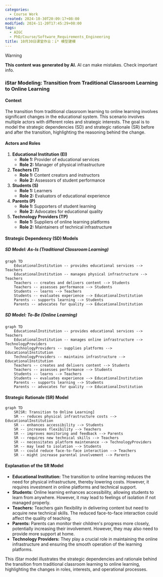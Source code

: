 ```yaml
---
categories:
  - Course Work
created: 2024-10-30T20:09:17+08:00
modified: 2024-11-20T17:45:29+08:00
tags:
  - AIGC
  - PhD/Course/Software_Requirements_Engineering
title: 10月30日课堂作业：i* 模型建模
---
```


> [!WARNING]
> **This content was generated by AI.**
> AI can make mistakes. Check important info.

### iStar Modeling: Transition from Traditional Classroom Learning to Online Learning

#### Context

The transition from traditional classroom learning to online learning involves significant changes in the educational system. This scenario involves multiple actors with different roles and strategic interests. The goal is to model the strategic dependencies (SD) and strategic rationale (SR) before and after the transition, highlighting the reasoning behind the change.

#### Actors and Roles

1. **Educational Institution (EI)**
   - **Role 1:** Provider of educational services
   - **Role 2:** Manager of physical infrastructure
2. **Teachers (T)**
   - **Role 1:** Content creators and instructors
   - **Role 2:** Assessors of student performance
3. **Students (S)**
   - **Role 1:** Learners
   - **Role 2:** Evaluators of educational experience
4. **Parents (P)**
   - **Role 1:** Supporters of student learning
   - **Role 2:** Advocates for educational quality
5. **Technology Providers (TP)**
   - **Role 1:** Suppliers of online learning platforms
   - **Role 2:** Maintainers of technical infrastructure

#### Strategic Dependency (SD) Models

##### SD Model: As-Is (Traditional Classroom Learning)

```mermaid
graph TD
    EducationalInstitution -- provides educational services --> Teachers
    EducationalInstitution -- manages physical infrastructure --> Teachers
    Teachers -- creates and delivers content --> Students
    Teachers -- assesses performance --> Students
    Students -- learns --> Teachers
    Students -- evaluates experience --> EducationalInstitution
    Parents -- supports learning --> Students
    Parents -- advocates for quality --> EducationalInstitution
```

##### SD Model: To-Be (Online Learning)

```mermaid
graph TD
    EducationalInstitution -- provides educational services --> Teachers
    EducationalInstitution -- manages online infrastructure --> TechnologyProviders
    TechnologyProviders -- supplies platforms --> EducationalInstitution
    TechnologyProviders -- maintains infrastructure --> EducationalInstitution
    Teachers -- creates and delivers content --> Students
    Teachers -- assesses performance --> Students
    Students -- learns --> Teachers
    Students -- evaluates experience --> EducationalInstitution
    Parents -- supports learning --> Students
    Parents -- advocates for quality --> EducationalInstitution
```

#### Strategic Rationale (SR) Model

```mermaid
graph TD
    SR[SR: Transition to Online Learning]
    SR -- reduces physical infrastructure costs --> EducationalInstitution
    SR -- enhances accessibility --> Students
    SR -- increases flexibility --> Teachers
    SR -- improves monitoring and feedback --> Parents
    SR -- requires new technical skills --> Teachers
    SR -- necessitates platform maintenance --> TechnologyProviders
    SR -- may lead to isolation --> Students
    SR -- could reduce face-to-face interaction --> Teachers
    SR -- might increase parental involvement --> Parents
```

#### Explanation of the SR Model

- **Educational Institution:** The transition to online learning reduces the need for physical infrastructure, thereby lowering costs. However, it requires investment in online platforms and technical support.
- **Students:** Online learning enhances accessibility, allowing students to learn from anywhere. However, it may lead to feelings of isolation if not managed properly.
- **Teachers:** Teachers gain flexibility in delivering content but need to acquire new technical skills. The reduced face-to-face interaction could affect the quality of teaching.
- **Parents:** Parents can monitor their children's progress more closely, potentially increasing their involvement. However, they may also need to provide more support at home.
- **Technology Providers:** They play a crucial role in maintaining the online infrastructure and ensuring the smooth operation of the learning platforms.

This iStar model illustrates the strategic dependencies and rationale behind the transition from traditional classroom learning to online learning, highlighting the changes in roles, interests, and operational processes.

